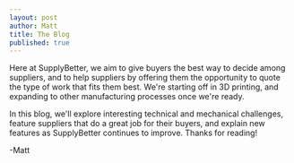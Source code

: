```yaml
--- 
layout: post
author: Matt
title: The Blog
published: true
---
```


Here at SupplyBetter, we aim to give buyers the best way to decide among suppliers, and to help suppliers by offering them the opportunity to quote the type of work that fits them best. We're starting off in 3D printing, and expanding to other manufacturing processes once we're ready. 

In this blog, we'll explore interesting technical and mechanical challenges, feature suppliers that do a great job for their buyers, and explain new features as SupplyBetter continues to improve. Thanks for reading!

-Matt